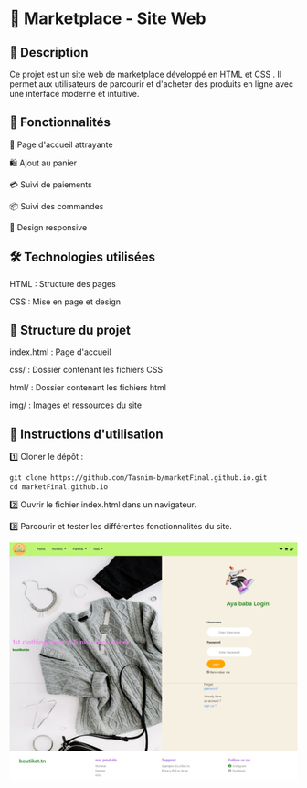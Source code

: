 # 🛒 Marketplace - Site Web

## 📌 Description

Ce projet est un site web de marketplace développé en HTML et CSS . Il permet aux utilisateurs de parcourir et d'acheter des produits en ligne avec une interface moderne et intuitive.

## 🚀 Fonctionnalités

🏬 Page d'accueil attrayante

🛍️ Ajout au panier

💳 Suivi de paiements

📦 Suivi des commandes

📱 Design responsive

## 🛠️ Technologies utilisées

HTML : Structure des pages

CSS : Mise en page et design

## 📂 Structure du projet

index.html : Page d'accueil

css/ : Dossier contenant les fichiers CSS

html/ : Dossier contenant les fichiers html

img/ : Images et ressources du site

## 📌 Instructions d'utilisation

1️⃣ Cloner le dépôt :
```
git clone https://github.com/Tasnim-b/marketFinal.github.io.git
cd marketFinal.github.io
```
2️⃣ Ouvrir le fichier index.html dans un navigateur.

3️⃣ Parcourir et tester les différentes fonctionnalités du site.

![Home Interface](https://raw.githubusercontent.com/Tasnim-b/marketFinal.github.io/7fb4d2639aafd38165caafc308309b907ad3c92f/les_interface_web/Home.jpeg)

